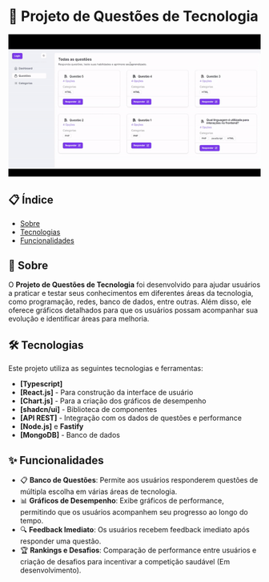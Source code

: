 # 🚀 Projeto de Questões de Tecnologia

<p align="start">
  <img src="./public/preview.gif" alt="Demonstração do Projeto" width="600">
</p>

## 📋 Índice

-   [Sobre](#sobre)
-   [Tecnologias](#tecnologias)
-   [Funcionalidades](#funcionalidades)

## 📝 Sobre

O **Projeto de Questões de Tecnologia** foi desenvolvido para ajudar usuários a praticar e testar seus conhecimentos em diferentes áreas da tecnologia, como programação, redes, banco de dados, entre outras. Além disso, ele oferece gráficos detalhados para que os usuários possam acompanhar sua evolução e identificar áreas para melhoria.

## 🛠️ Tecnologias

Este projeto utiliza as seguintes tecnologias e ferramentas:

-   **[Typescript]**
-   **[React.js]** - Para construção da interface de usuário
-   **[Chart.js]** - Para a criação dos gráficos de desempenho
-   **[shadcn/ui]** - Biblioteca de componentes
-   **[API REST]** - Integração com os dados de questões e performance
-   **[Node.js]** e **Fastify**
-   **[MongoDB]** - Banco de dados

## ✨ Funcionalidades

-   📋 **Banco de Questões**: Permite aos usuários responderem questões de múltipla escolha em várias áreas de tecnologia.
-   📊 **Gráficos de Desempenho**: Exibe gráficos de performance, permitindo que os usuários acompanhem seu progresso ao longo do tempo.
-   🔍 **Feedback Imediato**: Os usuários recebem feedback imediato após responder uma questão.
-   🏆 **Rankings e Desafios**: Comparação de performance entre usuários e criação de desafios para incentivar a competição saudável (Em desenvolvimento).
